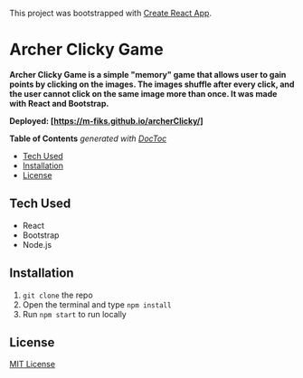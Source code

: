This project was bootstrapped with [Create React App](https://github.com/facebookincubator/create-react-app).

# Archer Clicky Game

**Archer Clicky Game is a simple "memory" game that allows user to gain points by clicking on the images. The images shuffle after every click, and the user cannot click on the same image more than once. It was made with React and Bootstrap.**

**Deployed: [https://m-fiks.github.io/archerClicky/]**

<!-- START doctoc generated TOC please keep comment here to allow auto update -->
<!-- DON'T EDIT THIS SECTION, INSTEAD RE-RUN doctoc TO UPDATE -->
**Table of Contents**  *generated with [DocToc](https://github.com/thlorenz/doctoc)*

- [Tech Used](#tech-used)
- [Installation](#installation)
- [License](#license)

<!-- END doctoc generated TOC please keep comment here to allow auto update -->

## Tech Used
- React
- Bootstrap
- Node.js

## Installation
1. `git clone` the repo
2. Open the terminal and type `npm install`
3. Run `npm start` to run locally

## License
[MIT License](#https://github.com/m-fiks/archerClicky/blob/master/README.md)
